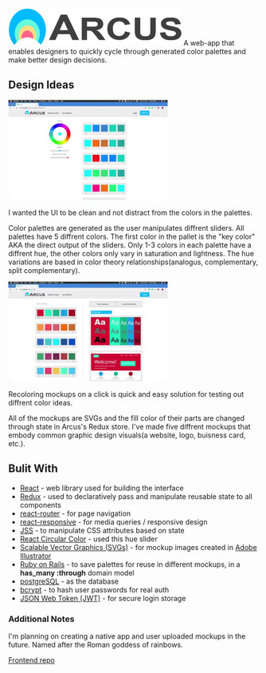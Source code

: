 <img alt="arcus logo" src="images/Arcuslogo.png" width="348px" height="75px">
A web-app that enables designers to quickly cycle through generated color palettes and make better design decisions.

## Design Ideas

<img alt="arcus logo" src="images/Arcus Wheel Gif.gif" width="320px" height="200px">

I wanted the UI to be clean and not distract from the colors in the palettes.

Color palettes are generated as the user manipulates diffrent sliders. All palettes have 5 diffrent colors. The first color in the pallet is the "key color" AKA the direct output of the sliders. Only 1-3 colors in each palette have a diffrent hue, the other colors only vary in saturation and lightness. The hue variations are based in color theory relationships(analogus, complementary, split complementary).

<img alt="arcus logo" src="images/ArcusMockupgif.gif" width="320px" height="200px">

Recoloring mockups on a click is quick and easy solution for testing out diffrent color ideas.

All of the mockups are SVGs and the fill color of their parts are changed through state in Arcus's Redux store. I've made five diffrent mockups that embody common graphic design visuals(a website, logo, buisness card, etc.).

## Bulit With

* [React](https://reactjs.org/) - web library used for building the interface
* [Redux](https://redux.js.org/) - used to declaratively pass and manipulate reusable state to all components
* [react-router](https://reacttraining.com/react-router/) - for page navigation
* [react-responsive](https://www.npmjs.com/package/react-responsive) - for media queries / responsive design
* [JSS](https://cssinjs.org/?v=v10.0.0-alpha.13) - to manipulate CSS attributes based on state
* [React Circular Color](https://www.npmjs.com/package/react-circular-color) - used this hue slider
* [Scalable Vector Graphics (SVGs)](https://en.wikipedia.org/wiki/Scalable_Vector_Graphics) - for mockup images created in [Adobe Illustrator](https://www.adobe.com/products/illustrator.html)
* [Ruby on Rails](https://rubyonrails.org/) - to save palettes for reuse in different mockups, in a **has_many :through** domain model
* [postgreSQL](https://www.postgresql.org/) - as the database
* [bcrypt](https://rubygems.org/gems/bcrypt/versions/3.1.12) - to hash user passwords for real auth
* [JSON Web Token (JWT)](https://rubygems.org/gems/jwt/versions/1.5.4) - for secure login storage

### Additional Notes

I'm planning on creating a native app and user uploaded mockups in the future.
Named after the Roman goddess of rainbows.

[Frontend repo](https://github.com/EvanPavley/arcus-frontend)
